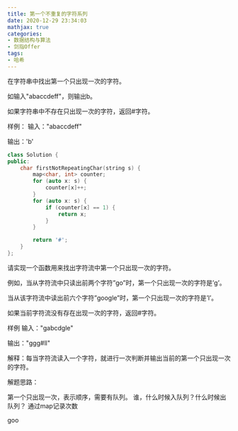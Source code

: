 ```yaml
---
title: 第一个不重复的字符系列
date: 2020-12-29 23:34:03
mathjax: true
categories:
- 数据结构与算法
- 剑指Offer
tags: 
- 哈希
---
```


在字符串中找出第一个只出现一次的字符。

如输入"abaccdeff"，则输出b。

如果字符串中不存在只出现一次的字符，返回#字符。

样例：
输入："abaccdeff"

输出：'b'

```cpp
class Solution {
public:
    char firstNotRepeatingChar(string s) {
        map<char, int> counter;
        for (auto x: s) {
            counter[x]++;
        }
        for (auto x: s) {
            if (counter[x] == 1) {
                return x;
            }
        }

        return '#';
    }
};
```

请实现一个函数用来找出字符流中第一个只出现一次的字符。

例如，当从字符流中只读出前两个字符”go”时，第一个只出现一次的字符是’g’。

当从该字符流中读出前六个字符”google”时，第一个只出现一次的字符是’l’。

如果当前字符流没有存在出现一次的字符，返回#字符。

样例
输入："gabcdgle"

输出："ggg#ll"

解释：每当字符流读入一个字符，就进行一次判断并输出当前的第一个只出现一次的字符。

解题思路：

第一个只出现一次，表示顺序，需要有队列。 谁，什么时候入队列？什么时候出队列？
通过map记录次数

goo
